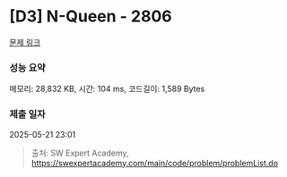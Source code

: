 # [D3] N-Queen - 2806 

[문제 링크](https://swexpertacademy.com/main/code/problem/problemDetail.do?contestProbId=AV7GKs06AU0DFAXB) 

### 성능 요약

메모리: 28,832 KB, 시간: 104 ms, 코드길이: 1,589 Bytes

### 제출 일자

2025-05-21 23:01



> 출처: SW Expert Academy, https://swexpertacademy.com/main/code/problem/problemList.do